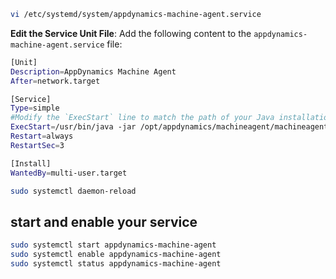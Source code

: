 
```bash
vi /etc/systemd/system/appdynamics-machine-agent.service
```

**Edit the Service Unit File**: Add the following content to the `appdynamics-machine-agent.service` file:

```bash
[Unit]
Description=AppDynamics Machine Agent 
After=network.target 

[Service]
Type=simple
#Modify the `ExecStart` line to match the path of your Java installation and the location of the Machine Agent JAR file.
ExecStart=/usr/bin/java -jar /opt/appdynamics/machineagent/machineagent.jar
Restart=always
RestartSec=3 

[Install]
WantedBy=multi-user.target
```

```bash
sudo systemctl daemon-reload
```

## start and enable your service 

```bash
sudo systemctl start appdynamics-machine-agent
sudo systemctl enable appdynamics-machine-agent
sudo systemctl status appdynamics-machine-agent
```
